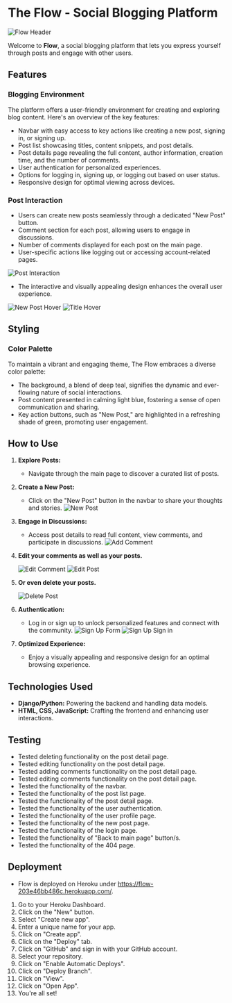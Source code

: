 # The Flow - Social Blogging Platform

![Flow Header](staticfiles/readme-images/main-page.png)

Welcome to **Flow**, a social blogging platform that lets you express yourself through posts and engage with other users.

## Features

### Blogging Environment

The platform offers a user-friendly environment for creating and exploring blog content. Here's an overview of the key features:

- Navbar with easy access to key actions like creating a new post, signing in, or signing up.
- Post list showcasing titles, content snippets, and post details.
- Post details page revealing the full content, author information, creation time, and the number of comments.
- User authentication for personalized experiences.
- Options for logging in, signing up, or logging out based on user status.
- Responsive design for optimal viewing across devices.

### Post Interaction

- Users can create new posts seamlessly through a dedicated "New Post" button.
- Comment section for each post, allowing users to engage in discussions.
- Number of comments displayed for each post on the main page.
- User-specific actions like logging out or accessing account-related pages.

![Post Interaction](staticfiles/readme-images/post-detail.png)

- The interactive and visually appealing design enhances the overall user experience.

![New Post Hover](staticfiles/readme-images/new-post-hover.png)
![Title Hover](staticfiles/readme-images/post-title-hover.png)

## Styling

### Color Palette

To maintain a vibrant and engaging theme, The Flow embraces a diverse color palette:

- The background, a blend of deep teal, signifies the dynamic and ever-flowing nature of social interactions.
- Post content presented in calming light blue, fostering a sense of open communication and sharing.
- Key action buttons, such as "New Post," are highlighted in a refreshing shade of green, promoting user engagement.

## How to Use

1. **Explore Posts:**
   - Navigate through the main page to discover a curated list of posts.

2. **Create a New Post:**
   - Click on the "New Post" button in the navbar to share your thoughts and stories.
   ![New Post](staticfiles/readme-images/new-post-form.png)

3. **Engage in Discussions:**
   - Access post details to read full content, view comments, and participate in discussions.
   ![Add Comment](staticfiles/readme-images/add-comment.png)

4. **Edit your comments as well as your posts.**

   ![Edit Comment](staticfiles/readme-images/edit-comment.png)
   ![Edit Post](staticfiles/readme-images/edit-post.png)

5. **Or even delete your posts.**

   ![Delete Post](staticfiles/readme-images/delete-post.png)

6. **Authentication:**
   - Log in or sign up to unlock personalized features and connect with the community.
   ![Sign Up Form](staticfiles/readme-images/signup-form.png)
   ![Sign Up Sign in](staticfiles/readme-images/signup-signin.png)

7. **Optimized Experience:**
   - Enjoy a visually appealing and responsive design for an optimal browsing experience.

## Technologies Used

- **Django/Python:** Powering the backend and handling data models.
- **HTML, CSS, JavaScript:** Crafting the frontend and enhancing user interactions.

## Testing

- Tested deleting functionality on the post detail page.
- Tested editing functionality on the post detail page.
- Tested adding comments functionality on the post detail page.
- Tested editing comments functionality on the post detail page.
- Tested the functionality of the navbar.
- Tested the functionality of the post list page.
- Tested the functionality of the post detail page.
- Tested the functionality of the user authentication.
- Tested the functionality of the user profile page.
- Tested the functionality of the new post page.
- Tested the functionality of the login page.
- Tested the functionality of "Back to main page" button/s.
- Tested the functionality of the 404 page.

## Deployment

- Flow is deployed on Heroku under <https://flow-203e46bb486c.herokuapp.com/>.

1. Go to your Heroku Dashboard.
2. Click on the "New" button.
3. Select "Create new app".
4. Enter a unique name for your app.
5. Click on "Create app".
6. Click on the "Deploy" tab.
7. Click on "GitHub" and sign in with your GitHub account.
8. Select your repository.
9. Click on "Enable Automatic Deploys".
10. Click on "Deploy Branch".
11. Click on "View".
12. Click on "Open App".
13. You're all set!
